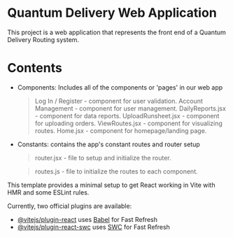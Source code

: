 # Quantum Delivery Web Application

This project is a web application that represents the front end of a Quantum Delivery Routing system.

# Contents
- Components: Includes all of the components or 'pages' in our web app

    > Log In / Register - component for user validation.
    > Account Management - component for user management.
    > DailyReports.jsx - component for data reports.
    > UploadRunsheet.jsx - component for uploading orders.
    > ViewRoutes.jsx - component for visualizing routes.
    > Home.jsx - component for homepage/landing page.

- Constants: contains the app's constant routes and router setup

    > router.jsx - file to setup and initialize the router.

    > routes.js - file to initialize the routes to each component.

    
This template provides a minimal setup to get React working in Vite with HMR and some ESLint rules.

Currently, two official plugins are available:

- [@vitejs/plugin-react](https://github.com/vitejs/vite-plugin-react/blob/main/packages/plugin-react/README.md) uses [Babel](https://babeljs.io/) for Fast Refresh
- [@vitejs/plugin-react-swc](https://github.com/vitejs/vite-plugin-react-swc) uses [SWC](https://swc.rs/) for Fast Refresh
